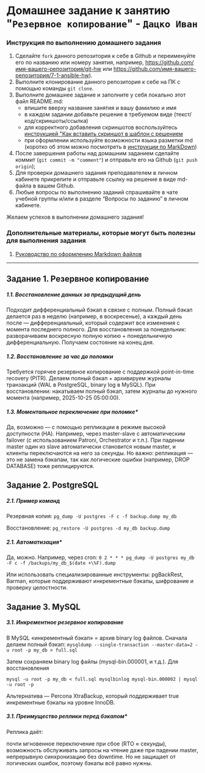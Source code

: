 # Домашнее задание к занятию "`Резервное копирование`" - `Дацко Иван`


### Инструкция по выполнению домашнего задания

   1. Сделайте `fork` данного репозитория к себе в Github и переименуйте его по названию или номеру занятия, например, https://github.com/имя-вашего-репозитория/git-hw или  https://github.com/имя-вашего-репозитория/7-1-ansible-hw).
   2. Выполните клонирование данного репозитория к себе на ПК с помощью команды `git clone`.
   3. Выполните домашнее задание и заполните у себя локально этот файл README.md:
      - впишите вверху название занятия и вашу фамилию и имя
      - в каждом задании добавьте решение в требуемом виде (текст/код/скриншоты/ссылка)
      - для корректного добавления скриншотов воспользуйтесь [инструкцией "Как вставить скриншот в шаблон с решением](https://github.com/netology-code/sys-pattern-homework/blob/main/screen-instruction.md)
      - при оформлении используйте возможности языка разметки md (коротко об этом можно посмотреть в [инструкции  по MarkDown](https://github.com/netology-code/sys-pattern-homework/blob/main/md-instruction.md))
   4. После завершения работы над домашним заданием сделайте коммит (`git commit -m "comment"`) и отправьте его на Github (`git push origin`);
   5. Для проверки домашнего задания преподавателем в личном кабинете прикрепите и отправьте ссылку на решение в виде md-файла в вашем Github.
   6. Любые вопросы по выполнению заданий спрашивайте в чате учебной группы и/или в разделе “Вопросы по заданию” в личном кабинете.
   
Желаем успехов в выполнении домашнего задания!
   
### Дополнительные материалы, которые могут быть полезны для выполнения задания

1. [Руководство по оформлению Markdown файлов](https://gist.github.com/Jekins/2bf2d0638163f1294637#Code)

---

## Задание 1. Резервное копирование

##### 1.1. Восстановление данных за предыдущий день
Подходит дифференциальный бэкап в связке с полным.
Полный бэкап делается раз в неделю (например, в воскресенье), а каждый день после — дифференциальный, который содержит все изменения с момента последнего полного.
Для восстановления за понедельник: разворачиваем воскресную полную копию + понедельничную дифференциальную. Получаем состояние на конец дня.

##### 1.2. Восстановление за час до поломки
Требуется горячее резервное копирование с поддержкой point-in-time recovery (PITR).
Делаем полный бэкап + архивируем журналы транзакций (WAL в PostgreSQL, binary log в MySQL).
При восстановлении: накатываем полный бэкап, затем журналы до нужного момента (например, 2025-10-25 05:00:00).

##### 1.3. Моментальное переключение при поломке*
Да, возможно — с помощью репликации в режиме высокой доступности (HA).
Например, через master-slave с автоматическим failover (с использованием Patroni, Orchestrator и т.п.).
При падении master один из slave автоматически становится новым master, и клиенты переключаются на него за секунды.
Но важно: репликация — это не замена бэкапам, так как логические ошибки (например, DROP DATABASE) тоже реплицируются.

## Задание 2. PostgreSQL

##### 2.1. Пример команд
Резервная копия:
```pg_dump -U postgres -F c -f backup.dump my_db```

Восстановление:
```pg_restore -U postgres -d my_db backup.dump```

##### 2.1. Автоматизация*
Да, можно. Например, через cron:
```0 2 * * * pg_dump -U postgres my_db -F c -f /backups/my_db_$(date +\%F).dump```

Или использовать специализированные инструменты: pgBackRest, Barman, которые поддерживают инкрементные бэкапы, шифрование и проверку целостности.

## Задание 3. MySQL

##### 3.1. Инкрементное резервное копирование
В MySQL «инкрементный бэкап» = архив binary log файлов.
Сначала делаем полный бэкап: 
```mysqldump --single-transaction --master-data=2 -u root -p my_db > full.sql```

Затем сохраняем binary log файлы (mysql-bin.000001, и т.д.).
Для восстановления

```mysql -u root -p my_db < full.sql mysqlbinlog mysql-bin.000002 | mysql -u root -p```


Альтернатива — Percona XtraBackup, который поддерживает true инкрементные бэкапы на уровне InnoDB.

##### 3.1. Преимущество реплики перед бэкапом*
Реплика даёт:

почти мгновенное переключение при сбое (RTO ≈ секунды),
возможность обслуживать запросы на чтение даже при падении master,
непрерывную синхронизацию без downtime.
Но не защищает от логических ошибок, поэтому бэкапы всё равно нужны.

